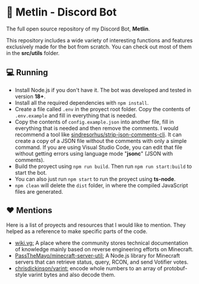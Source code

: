 # 🤖 Metlin - Discord Bot
The full open source repository of my Discord Bot, **Metlin**.

This repository includes a wide variety of interesting functions and features exclusively made for the bot from scratch. You can check out most of them in the **src/utils** folder.

## 💻 Running

- Install Node.js if you don't have it. The bot was developed and tested in version **18+**.
- Install all the required dependencies with `npm install`.
- Create a file called `.env` in the proyect root folder. Copy the contents of `.env.example` and fill in everything that is needed.
- Copy the contents of `config.example.json` into another file, fill in everything that is needed and then remove the comments. I would recommend a tool like [sindresorhus/strip-json-comments-cli](https://github.com/sindresorhus/strip-json-comments-cli). It can create a copy of a JSON file without the comments with only a simple command. If you are using Visual Studio Code, you can edit that file without getting errors using language mode "**jsonc**" (JSON with comments).
- Build the proyect using `npm run build`. Then run `npm run start:build` to start the bot.
- You can also just run `npm start` to run the proyect using **ts-node**.
- `npm clean` will delete the `dist` folder, in where the compiled JavaScript files are generated.

## ❤️ Mentions
Here is a list of proyects and resources that I would like to mention. They helped as a reference to make specific parts of the code.
- [wiki.vg:](https://wiki.vg/) A place where the community stores technical documentation of knowledge mainly based on reverse engineering efforts on Minecraft.
- [PassTheMayo/minecraft-server-util:](https://github.com/PassTheMayo/minecraft-server-util) A Node.js library for Minecraft servers that can retrieve status, query, RCON, and send Votifier votes.
- [chrisdickinson/varint:](https://github.com/chrisdickinson/varint) encode whole numbers to an array of protobuf-style varint bytes and also decode them.